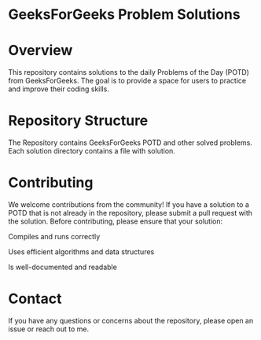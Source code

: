 # GeeksForGeeks Problem Solutions

# Overview

This repository contains solutions to the daily Problems of the Day (POTD) from GeeksForGeeks. The goal is to provide a space for users to practice and improve their coding skills.

# Repository Structure

The Repository contains GeeksForGeeks POTD and other solved problems. Each solution directory contains a file with solution.

# Contributing

We welcome contributions from the community! If you have a solution to a POTD that is not already in the repository, please submit a pull request with the solution. Before contributing, please ensure that your solution:

Compiles and runs correctly

Uses efficient algorithms and data structures

Is well-documented and readable

# Contact

If you have any questions or concerns about the repository, please open an issue or reach out to me.
